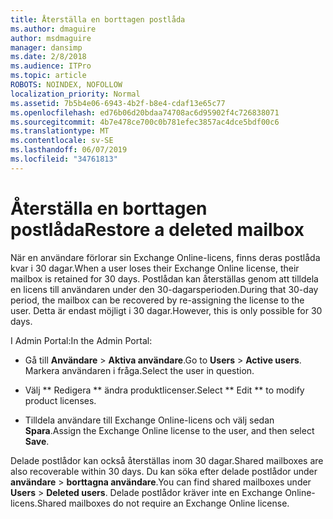 ```yaml
---
title: Återställa en borttagen postlåda
ms.author: dmaguire
author: msdmaguire
manager: dansimp
ms.date: 2/8/2018
ms.audience: ITPro
ms.topic: article
ROBOTS: NOINDEX, NOFOLLOW
localization_priority: Normal
ms.assetid: 7b5b4e06-6943-4b2f-b8e4-cdaf13e65c77
ms.openlocfilehash: ed76b06d20bdaa74708ac6d95902f4c726838071
ms.sourcegitcommit: 4b7e478ce700c0b781efec3857ac4dce5bdf00c6
ms.translationtype: MT
ms.contentlocale: sv-SE
ms.lasthandoff: 06/07/2019
ms.locfileid: "34761813"
---
```

# <a name="restore-a-deleted-mailbox"></a><span data-ttu-id="3e651-102">Återställa en borttagen postlåda</span><span class="sxs-lookup"><span data-stu-id="3e651-102">Restore a deleted mailbox</span></span>

<span data-ttu-id="3e651-103">När en användare förlorar sin Exchange Online-licens, finns deras postlåda kvar i 30 dagar.</span><span class="sxs-lookup"><span data-stu-id="3e651-103">When a user loses their Exchange Online license, their mailbox is retained for 30 days.</span></span> <span data-ttu-id="3e651-104">Postlådan kan återställas genom att tilldela en licens till användaren under den 30-dagarsperioden.</span><span class="sxs-lookup"><span data-stu-id="3e651-104">During that 30-day period, the mailbox can be recovered by re-assigning the license to the user.</span></span> <span data-ttu-id="3e651-105">Detta är endast möjligt i 30 dagar.</span><span class="sxs-lookup"><span data-stu-id="3e651-105">However, this is only possible for 30 days.</span></span>
  
<span data-ttu-id="3e651-106">I Admin Portal:</span><span class="sxs-lookup"><span data-stu-id="3e651-106">In the Admin Portal:</span></span>
  
- <span data-ttu-id="3e651-107">Gå till **Användare** \> **Aktiva användare**.</span><span class="sxs-lookup"><span data-stu-id="3e651-107">Go to **Users** \> **Active users**.</span></span> <span data-ttu-id="3e651-108">Markera användaren i fråga.</span><span class="sxs-lookup"><span data-stu-id="3e651-108">Select the user in question.</span></span>
    
- <span data-ttu-id="3e651-109">Välj \*\* Redigera \*\* ändra produktlicenser.</span><span class="sxs-lookup"><span data-stu-id="3e651-109">Select \*\* Edit \*\* to modify product licenses.</span></span> 
    
- <span data-ttu-id="3e651-110">Tilldela användare till Exchange Online-licens och välj sedan **Spara**.</span><span class="sxs-lookup"><span data-stu-id="3e651-110">Assign the Exchange Online license to the user, and then select **Save**.</span></span>
    
<span data-ttu-id="3e651-111">Delade postlådor kan också återställas inom 30 dagar.</span><span class="sxs-lookup"><span data-stu-id="3e651-111">Shared mailboxes are also recoverable within 30 days.</span></span> <span data-ttu-id="3e651-112">Du kan söka efter delade postlådor under **användare** \> **borttagna användare**.</span><span class="sxs-lookup"><span data-stu-id="3e651-112">You can find shared mailboxes under **Users** \> **Deleted users**.</span></span> <span data-ttu-id="3e651-113">Delade postlådor kräver inte en Exchange Online-licens.</span><span class="sxs-lookup"><span data-stu-id="3e651-113">Shared mailboxes do not require an Exchange Online license.</span></span>
  

